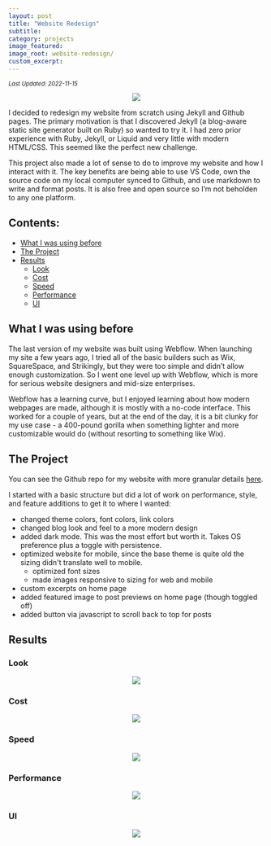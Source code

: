 ```yaml
---
layout: post
title: "Website Redesign"
subtitle: 
category: projects
image_featured: 
image_root: website-redesign/
custom_excerpt: 
---
```


<!--more-->

<div style="font-size: 0.8em; margin-bottom:1em;">
    <i>Last Updated: 2022-11-15</i>
</div>

<center>
  <img class="img100" src="{{ site.imageurl }}{{ page.image_root }}design_screens_4.png"/>
</center>

I decided to redesign my website from scratch using Jekyll and Github pages. The primary motivation is that I discovered Jekyll (a blog-aware static site generator built on Ruby) so wanted to try it. I had zero prior experience with Ruby, Jekyll, or Liquid and very little with modern HTML/CSS. This seemed like the perfect new challenge.

This project also made a lot of sense to do to improve my website and how I interact with it. The key benefits are being able to use VS Code, own the source code on my local computer synced to Github, and use markdown to write and format posts. It is also free and open source so I’m not beholden to any one platform.

## Contents: <!-- omit in toc -->

- [What I was using before](#what-i-was-using-before)
- [The Project](#the-project)
- [Results](#results)
  - [Look](#look)
  - [Cost](#cost)
  - [Speed](#speed)
  - [Performance](#performance)
  - [UI](#ui)

## What I was using before

The last version of my website was built using Webflow. When launching my site a few years ago, I tried all of the basic builders such as Wix, SquareSpace, and Strikingly, but they were too simple and didn’t allow enough customization. So I went one level up with Webflow, which is more for serious website designers and mid-size enterprises.

Webflow has a learning curve, but I enjoyed learning about how modern webpages are made, although it is mostly with a no-code interface. This worked for a couple of years, but at the end of the day, it is a bit clunky for my use case - a 400-pound gorilla when something lighter and more customizable would do (without resorting to something like Wix).

## The Project

You can see the Github repo for my website with more granular details [here](https://github.com/sripplin/website).

I started with a basic structure but did a lot of work on performance, style, and feature additions to get it to where I wanted:

- changed theme colors, font colors, link colors
- changed blog look and feel to a more modern design
- added dark mode. This was the most effort but worth it. Takes OS preference plus a toggle with persistence.
- optimized website for mobile, since the base theme is quite old the sizing didn't translate well to mobile.
    - optimized font sizes
    - made images responsive to sizing for web and mobile
- custom excerpts on home page
- added featured image to post previews on home page (though toggled off)
- added button via javascript to scroll back to top for posts

## Results

### Look
<center>
  <img class="img100" src="{{ site.imageurl }}{{ page.image_root }}look.png"/>
</center>

### Cost
<center>
  <img class="img100" src="{{ site.imageurl }}{{ page.image_root }}cost.png"/>
</center>

### Speed
<center>
  <img class="img100" src="{{ site.imageurl }}{{ page.image_root }}speed.png"/>
</center>

### Performance
<center>
  <img class="img100" src="{{ site.imageurl }}{{ page.image_root }}performance.png"/>
</center>

### UI
<center>
  <img class="img100" src="{{ site.imageurl }}{{ page.image_root }}interface.png"/>
</center>
